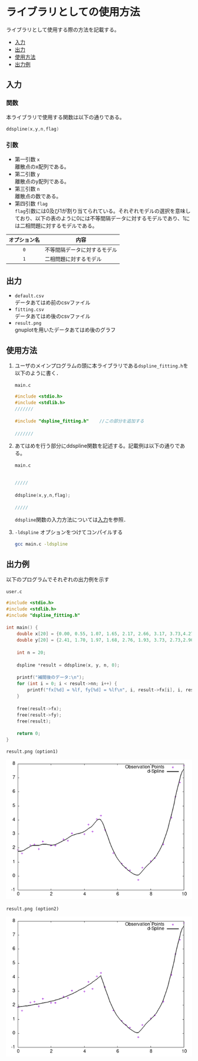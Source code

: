 # ライブラリとしての使用方法

ライブラリとして使用する際の方法を記載する。

- [入力](#入力)
- [出力](#出力)
- [使用方法](#使用方法)
- [出力例](#出力例)

## 入力

### 関数

本ライブラリで使用する関数は以下の通りである。

```c
ddspline(x,y,n,flag)
```

### 引数

- 第一引数 `x`  
離散点のx配列である。
- 第二引数 `y`  
離散点のy配列である。
- 第三引数 `n`  
離散点の数である。
- 第四引数 `flag`  
`flag`引数には0及び1が割り当てられている。それぞれモデルの選択を意味しており、以下の表のように0には不等間隔データに対するモデルであり、1には二相問題に対するモデルである。

| オプション名 | 内容 |  
|:-:|-|  
|`0`|不等間隔データに対するモデル|  
|`1`|二相問題に対するモデル|

## 出力

- `default.csv`  
データあてはめ前のcsvファイル
- `fitting.csv`  
データあてはめ後のcsvファイル
- `result.png`  
gnuplotを用いたデータあてはめ後のグラフ

## 使用方法

1. ユーザのメインプログラムの頭に本ライブラリである`dspline_fitting.h`を以下のように書く．

    `main.c`

    ```c
    #include <stdio.h>
    #include <stdlib.h>
    ///////

    #include "dspline_fitting.h"    //この部分を追加する

    ///////
    ```

2. あてはめを行う部分にddspline関数を記述する。記載例は以下の通りである。

    `main.c`

    ```c

    /////

    ddspline(x,y,n,flag);   

    /////
    ```

    `ddspline`関数の入力方法については[入力](#入力)を参照．

3. `-ldspline` オプションをつけてコンパイルする

    ``` bash
    gcc main.c -ldspline
    ```

## 出力例

以下のプログラムでそれぞれの出力例を示す  

`user.c`

```c
#include <stdio.h>
#include <stdlib.h>
#include "dspline_fitting.h"

int main() {
    double x[20] = {0.00, 0.55, 1.07, 1.65, 2.17, 2.66, 3.17, 3.73,4.27, 4.79, 5.33, 5.85, 6.41, 6.90, 7.44, 7.98, 8.52, 9.00, 9.48, 10.00};
    double y[20] = {2.41, 1.70, 1.97, 1.68, 2.76, 1.93, 3.73, 2.73,2.90, 4.52, 3.66, 1.47, 0.84, -0.94, 0.52, 0.13, 1.76, 4.02, 5.24, 9.45};

    int n = 20;

    dspline *result = ddspline(x, y, n, 0);

    printf("補間後のデータ:\n");
    for (int i = 0; i < result->nn; i++) {
        printf("fx[%d] = %lf, fy[%d] = %lf\n", i, result->fx[i], i, result->fy[i]);
    }

    free(result->fx);
    free(result->fy);
    free(result);

    return 0;
}
```

`result.png（option1)`

![alt text](result_option1.png)

`result.png (option2)`

![alt text](result_option2.png)
